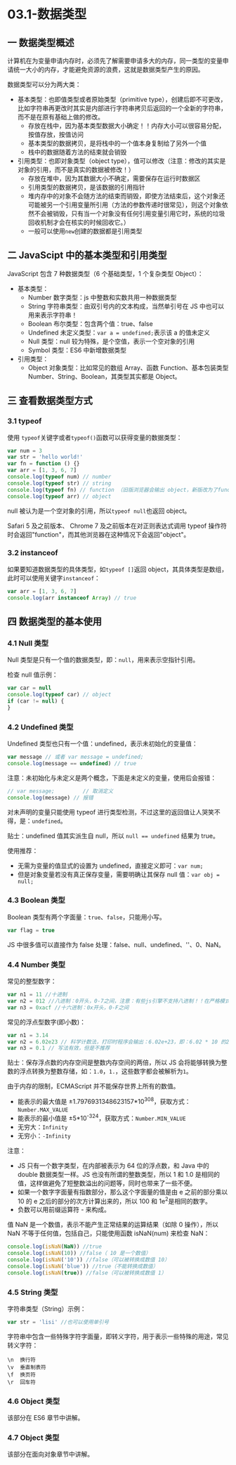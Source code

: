 # 03.1-数据类型

## 一 数据类型概述

计算机在为变量申请内存时，必须先了解需要申请多大的内存，同一类型的变量申请统一大小的内存，才能避免资源的浪费，这就是数据类型产生的原因。

数据类型可以分为两大类：

- 基本类型：也即值类型或者原始类型（primitive type），创建后即不可更改，比如字符串再更改时其实是内部进行字符串拷贝后返回的一个全新的字符串，而不是在原有基础上做的修改。
  - 存放在栈中，因为基本类型数据大小确定！！内存大小可以很容易分配，按值存放，按值访问
  - 基本类型的数据拷贝，是将栈中的一个值本身复制给了另外一个值
  - 栈中的数据随着方法的结束就会销毁
- 引用类型：也即对象类型（object type），值可以修改（注意：修改的其实是对象的引用，而不是真实的数据被修改！）
  - 存放在堆中，因为其数据大小不确定，需要保存在运行时数据区
  - 引用类型的数据拷贝，是该数据的引用指针
  - 堆内存中的对象不会随方法的结束而销毁，即使方法结束后，这个对象还可能被另一个引用变量所引用（方法的参数传递时很常见），则这个对象依然不会被销毁，只有当一个对象没有任何引用变量引用它时，系统的垃圾回收机制才会在核实的时候回收它。）
  - 一般可以使用`new`创建的数据都是引用类型

## 二 JavaScipt 中的基本类型和引用类型

JavaScript 包含 7 种数据类型（6 个基础类型，1 个复杂类型 Object）：

- 基本类型：
  - Number 数字类型：js 中整数和实数共用一种数据类型
  - String 字符串类型：由双引号内的文本构成，当然单引号在 JS 中也可以用来表示字符串！
  - Boolean 布尔类型：包含两个值：true、false
  - Undefined 未定义类型：`var a = undefined;`表示该 a 的值未定义
  - Null 类型：null 较为特殊，是个空值，表示一个空对象的引用
  - Symbol 类型：ES6 中新增数据类型
- 引用类型：
  - Object 对象类型：比如常见的数组 Array、函数 Function、基本包装类型 Number、String、Boolean，其类型其实都是 Object。

## 三 查看数据类型方式

### 3.1 typeof

使用 `typeof`关键字或者`typeof()`函数可以获得变量的数据类型：

```js
var num = 3
var str = 'hello world!'
var fn = function () {}
var arr = [1, 3, 6, 7]
console.log(typeof num) // number
console.log(typeof str) // string
console.log(typeof fn) // function （旧版浏览器会输出 object，新版改为了function）
console.log(typeof arr) // object
```

null 被认为是一个空对象的引用，所以`typeof null`也返回 object。

Safari 5 及之前版本、 Chrome 7 及之前版本在对正则表达式调用 typeof 操作符时会返回"function"，而其他浏览器在这种情况下会返回"object"。

### 3.2 instanceof

如果要知道数据类型的具体类型，如`typeof []`返回 object，其具体类型是数组，此时可以使用关键字`instanceof`：

```js
var arr = [1, 3, 6, 7]
console.log(arr instanceof Array) // true
```

## 四 数据类型的基本使用

### 4.1 Null 类型

Null 类型是只有一个值的数据类型，即：`null`，用来表示空指针引用。

检查 null 值示例：

```js
var car = null
console.log(typeof car) // object
if (car != null) {
}
```

### 4.2 Undefined 类型

Undefined 类型也只有一个值：undefined，表示未初始化的变量值：

```js
var message // 或者 var message = undefined;
console.log(message == undefined) // true
```

注意：未初始化与未定义是两个概念，下面是未定义的变量，使用后会报错：

```js
// var message;         // 取消定义
console.log(message) // 报错
```

对未声明的变量只能使用 typeof 进行类型检测，不过这里的返回值让人哭笑不得，是：`undefined`。

贴士：undefined 值其实派生自 null，所以 `null == undefined` 结果为 true。

使用推荐：

- 无需为变量的值显式的设置为 undefined，直接定义即可：`var num;`
- 但是对象变量若没有真正保存变量，需要明确让其保存 null 值：`var obj = null;`

### 4.3 Boolean 类型

Boolean 类型有两个字面量：`true`、`false`，只能用小写。

```js
var flag = true
```

JS 中很多值可以直接作为 false 处理：false、null、undefined、''、0、NaN。

### 4.4 Number 类型

常见的整型数字：

```js
var n1 = 11 //十进制
var n2 = 012 //八进制：0开头，0-7之间，注意：有些js引擎不支持八进制！！在严格模式下，八进制也是被禁止的！
var n3 = 0xacf //十六进制：0x开头，0-F之间
```

常见的浮点型数字(即小数)：

```js
var n1 = 3.14
var n2 = 6.02e23 // 科学计数法，打印时程序会输出：6.02e+23，即：6.02 * 10 的23次方
var n3 = 0.1 // 写法有效，但是不推荐
```

贴士：保存浮点数的内存空间是整数内存空间的两倍，所以 JS 会将能够转换为整数的浮点转换为整数存储，如：`1.0`，`1.`，这些数字都会被解析为`1`。

由于内存的限制，ECMAScript 并不能保存世界上所有的数值。

- 能表示的最大值是 ±1.7976931348623157\*10<sup>308</sup>，获取方式：`Number.MAX_VALUE`
- 能表示的最小值是 ±5\*10<sup>-324</sup>，获取方式：`Number.MIN_VALUE`
- 无穷大：`Infinity`
- 无穷小：`-Infinity`

注意：

- JS 只有一个数字类型，在内部被表示为 64 位的浮点数，和 Java 中的 double 数据类型一样。JS 也没有所谓的整数类型，所以 1 和 1.0 是相同的值，这样做避免了短整数溢出的问题等，同时也带来了一些不便。
- 如果一个数字字面量有指数部分，那么这个字面量的值是由 e 之前的部分乘以 10 的 e 之后的部分的次方计算出来的，所以 100 和 1e<sup>2</sup>是相同的数字。
- 负数可以用前缀运算符 - 来构成。

值 NaN 是一个数值，表示不能产生正常结果的运算结果（如除 0 操作），所以 NaN 不等于任何值，包括自己，只能使用函数 isNaN(num) 来检查 NaN：

```js
console.log(isNaN(NaN)) //true
console.log(isNaN(10)) //false（ 10 是一个数值）
console.log(isNaN('10')) //false（可以被转换成数值 10）
console.log(isNaN('blue')) //true（不能转换成数值）
console.log(isNaN(true)) //false（可以被转换成数值 1）
```

### 4.5 String 类型

字符串类型（String）示例：

```js
var str = 'lisi' //也可以使用单引号
```

字符串中包含一些特殊字符字面量，即转义字符，用于表示一些特殊的用途，常见转义字符：

```
\n  换行符
\v  垂直制表符
\f  换页符
\r  回车符
```

### 4.6 Object 类型

该部分在 ES6 章节中讲解。

### 4.7 Object 类型

该部分在面向对象章节中讲解。
